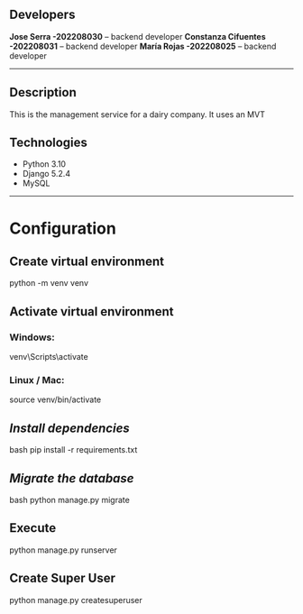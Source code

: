 
## Developers

**Jose Serra -202208030** – backend developer
**Constanza Cifuentes -202208031** – backend developer
**María Rojas -202208025** – backend developer


---
## Description
This is the management service for a dairy company.
It uses an MVT

## Technologies

- Python 3.10
- Django 5.2.4
- MySQL


---

# Configuration



## Create virtual environment
python -m venv venv

## Activate virtual environment
### Windows:
venv\Scripts\activate
### Linux / Mac:
source venv/bin/activate

## *Install dependencies*

bash
pip install -r requirements.txt


## *Migrate the database*

bash
python manage.py migrate 

## Execute
python manage.py runserver

## Create Super User
python manage.py createsuperuser

